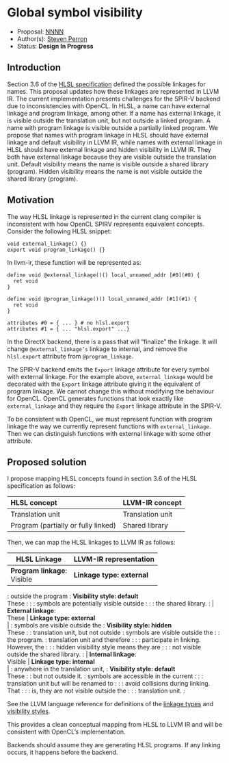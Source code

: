 # Global symbol visibility

*   Proposal: [NNNN](http://NNNN-filename.md)
*   Author(s): [Steven Perron](https://github.com/s-perron)
*   Status: **Design In Progress**

## Introduction

Section 3.6 of the
[HLSL specification](https://microsoft.github.io/hlsl-specs/specs/hlsl.pdf)
defined the possible linkages for names. This proposal updates how these
linkages are represented in LLVM IR. The current implementation presents
challenges for the SPIR-V backend due to inconsistencies with OpenCL. In HLSL, a
name can have external linkage and program linkage, among other. If a name has
external linkage, it is visible outside the translation unit, but not outside a
linked program. A name with program linkage is visible outside a partially
linked program. We propose that names with program linkage in HLSL should have
external linkage and default visibility in LLVM IR, while names with external
linkage in HLSL should have external linkage and hidden visibility in LLVM IR.
They both have external linkage because they are visible outside the translation
unit. Default visibility means the name is visible outside a shared library
(program). Hidden visibility means the name is not visible outside the shared
library (program).

## Motivation

The way HLSL linkage is represented in the current clang compiler is
inconsistent with how OpenCL SPIRV represents equivalent concepts. Consider the
following HLSL snippet:

```
void external_linkage() {}
export void program_linkage() {}
```

In llvm-ir, these function will be represented as:

```
define void @external_linkage()() local_unnamed_addr [#0](#0) {
  ret void
}

define void @program_linkage()() local_unnamed_addr [#1](#1) {
  ret void
}

attributes #0 = { ... } # no hlsl.export
attributes #1 = { ... "hlsl.export" ...}
```

In the DirectX backend, there is a pass that will “finalize” the linkage. It
will change `@external_linkage’s` linkage to internal, and remove the
`hlsl.export` attribute from `@program_linkage`.

The SPIR-V backend emits the `Export` linkage attribute for every symbol with
external linkage. For the example above, `external_linkage` would be decorated
with the `Export` linkage attribute giving it the equivalent of program linkage.
We cannot change this without modifying the behaviour for OpenCL. OpenCL
generates functions that look exactly like `external_linkage` and they require
the `Export` linkage attribute in the SPIR-V.

To be consistent with OpenCL, we must represent function with program linkage
the way we currently represent functions with `external_linkage`. Then we can
distinguish functions with external linkage with some other attribute.

## Proposed solution

I propose mapping HLSL concepts found in section 3.6 of the HLSL specification
as follows:

HLSL concept                        | LLVM-IR concept
:---------------------------------- | :---------------
Translation unit                    | Translation unit
Program (partially or fully linked) | Shared library

Then, we can map the HLSL linkages to LLVM IR as follows:

| HLSL Linkage                      | LLVM-IR representation                   |
| --------------------------------- | ---------------------------------------- |
| **Program linkage**:<br> Visible  | **Linkage type: external**<br>           |
: outside the program               : **Visibility style\: default**<br> These :
:                                   : symbols are potentially visible outside  :
:                                   : the shared library.                      :
| **External linkage**:<br> These   | **Linkage type: external**<br>           |
: symbols are visible outside the   : **Visibility style\: hidden**<br> These  :
: translation unit, but not outside : symbols are visible outside the          :
: the program.                      : translation unit and therefore           :
:                                   : participate in linking. However, the     :
:                                   : hidden visibility style means they are   :
:                                   : not visible outside the shared library.  :
| **Internal linkage**:<br> Visible | **Linkage type: internal**<br>           |
: anywhere in the translation unit, : **Visibility style\: default**<br> These :
: but not outside it.               : symbols are accessible in the current    :
:                                   : translation unit but will be renamed to  :
:                                   : avoid collisions during linking. That    :
:                                   : is, they are not visible outside the     :
:                                   : translation unit.                        :

See the LLVM language reference for definitions of the
[linkage types](https://llvm.org/docs/LangRef.html) and
[visibility styles](https://llvm.org/docs/LangRef.html).

This provides a clean conceptual mapping from HLSL to LLVM IR and will be
consistent with OpenCL’s implementation.

Backends should assume they are generating HLSL programs. If any linking occurs,
it happens before the backend.
